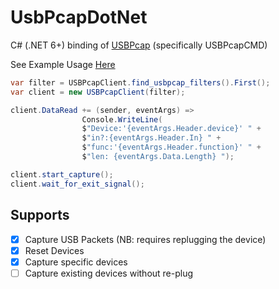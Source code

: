 # UsbPcapDotNet

C# (.NET 6+) binding of [USBPcap](https://github.com/desowin/usbpcap) (specifically USBPcapCMD)

See Example Usage [Here](https://github.com/visionflexaustralia/UsbPcapDotNet/blob/main/UsbPcapDotNet.TestHarness/Program.cs)

```csharp
var filter = USBPcapClient.find_usbpcap_filters().First();
var client = new USBPcapClient(filter);

client.DataRead += (sender, eventArgs) =>
                Console.WriteLine(
                $"Device:'{eventArgs.Header.device}' " +
                $"in?:{eventArgs.Header.In} " +
                $"func:'{eventArgs.Header.function}' " +
                $"len: {eventArgs.Data.Length} ");

client.start_capture();
client.wait_for_exit_signal();
```

## Supports

- [x] Capture USB Packets (NB: requires replugging the device)
- [x] Reset Devices
- [x] Capture specific devices
- [ ] Capture existing devices without re-plug
